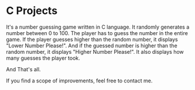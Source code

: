 # C Projects
It's a number guessing game written in C language.
It randomly generates a number between 0 to 100.
The player has to guess the number in the entire game.
If the player guesses higher than the random number, it displays "Lower Number Please!".
And if the guessed number is higher than the random number, it displays "Higher Number Please!".
It also displays how many guesses the player took.


And That's all.


If you find a scope of improvements, feel free to contact me.
 
